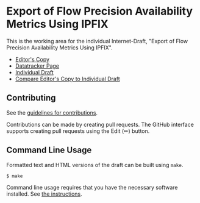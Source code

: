 # Export of Flow Precision Availability Metrics Using IPFIX

This is the working area for the individual Internet-Draft, "Export of Flow Precision Availability Metrics Using IPFIX".

* [Editor's Copy](https://boucadair.github.io/pam-ipfix/#go.draft-clemm-ippm-pam-ipfix.html)
* [Datatracker Page](https://datatracker.ietf.org/doc/draft-clemm-ippm-pam-ipfix)
* [Individual Draft](https://datatracker.ietf.org/doc/html/draft-clemm-ippm-pam-ipfix)
* [Compare Editor's Copy to Individual Draft](https://boucadair.github.io/pam-ipfix/#go.draft-clemm-ippm-pam-ipfix.diff)


## Contributing

See the
[guidelines for contributions](https://github.com/boucadair/pam-ipfix/blob/main/CONTRIBUTING.md).

Contributions can be made by creating pull requests.
The GitHub interface supports creating pull requests using the Edit (✏) button.


## Command Line Usage

Formatted text and HTML versions of the draft can be built using `make`.

```sh
$ make
```

Command line usage requires that you have the necessary software installed.  See
[the instructions](https://github.com/martinthomson/i-d-template/blob/main/doc/SETUP.md).


